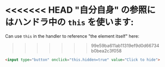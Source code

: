 <<<<<<< HEAD
"自分自身" の参照にはハンドラ中の `this` を使います:
=======
Can use `this` in the handler to reference "the element itself" here:
>>>>>>> 99e59ba611ab11319ef9d0d66734b0bea2c3f058

```html run height=50
<input type="button" onclick="this.hidden=true" value="Click to hide">
```
